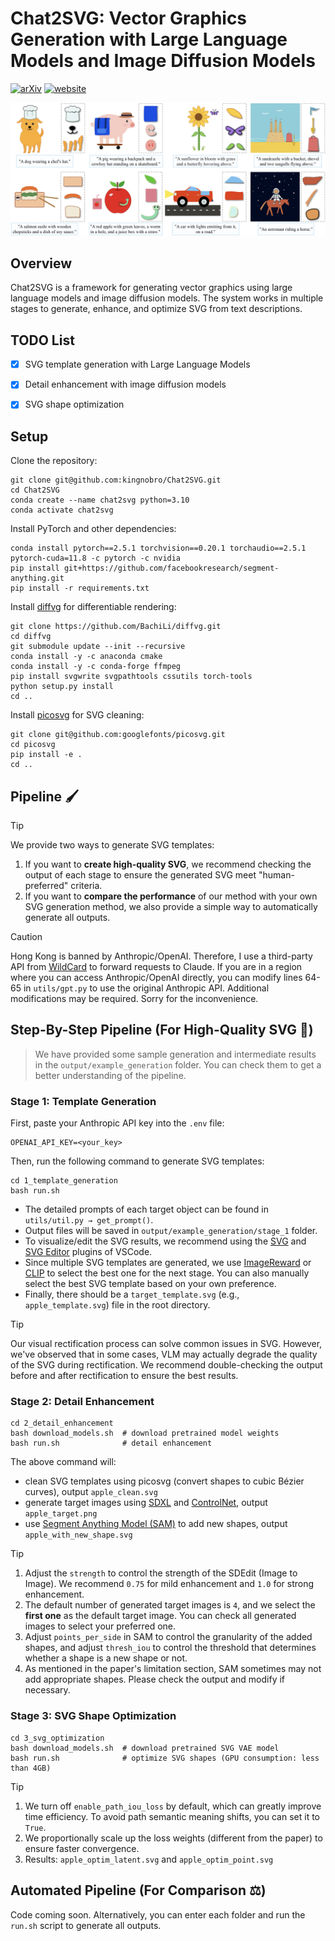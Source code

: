 # Chat2SVG: Vector Graphics Generation with Large Language Models and Image Diffusion Models

[![arXiv](https://img.shields.io/badge/arXiv-2312.16476-b31b1b.svg)](https://arxiv.org/abs/2411.16602)
[![website](https://img.shields.io/badge/Website-Gitpage-4CCD99)](https://chat2svg.github.io/)

![title](./assets/teaser.png)

## Overview

Chat2SVG is a framework for generating vector graphics using large language models and image diffusion models. The system works in multiple stages to generate, enhance, and optimize SVG from text descriptions.


## TODO List
- [x] SVG template generation with Large Language Models
- [x] Detail enhancement with image diffusion models
- [x] SVG shape optimization


## Setup
Clone the repository:
```shell
git clone git@github.com:kingnobro/Chat2SVG.git
cd Chat2SVG
conda create --name chat2svg python=3.10
conda activate chat2svg
```

Install PyTorch and other dependencies:
```shell
conda install pytorch==2.5.1 torchvision==0.20.1 torchaudio==2.5.1  pytorch-cuda=11.8 -c pytorch -c nvidia
pip install git+https://github.com/facebookresearch/segment-anything.git
pip install -r requirements.txt
```

Install [diffvg](https://github.com/BachiLi/diffvg) for differentiable rendering:
```shell
git clone https://github.com/BachiLi/diffvg.git
cd diffvg
git submodule update --init --recursive
conda install -y -c anaconda cmake
conda install -y -c conda-forge ffmpeg
pip install svgwrite svgpathtools cssutils torch-tools
python setup.py install
cd ..
```

Install [picosvg](https://github.com/googlefonts/picosvg) for SVG cleaning:
```shell
git clone git@github.com:googlefonts/picosvg.git
cd picosvg
pip install -e .
cd ..
```

## Pipeline 🖌

> [!TIP]
> We provide two ways to generate SVG templates:
> 1. If you want to **create high-quality SVG**, we recommend checking the output of each stage to ensure the generated SVG meet "human-preferred" criteria.
> 2. If you want to **compare the performance** of our method with your own SVG generation method, we also provide a simple way to automatically generate all outputs.

> [!CAUTION]
> Hong Kong is banned by Anthropic/OpenAI. Therefore, I use a third-party API from [WildCard](https://bewildcard.com/) to forward requests to Claude. If you are in a region where you can access Anthropic/OpenAI directly, you can modify lines 64-65 in `utils/gpt.py` to use the original Anthropic API. Additional modifications may be required. Sorry for the inconvenience.

## Step-By-Step Pipeline (For High-Quality SVG 🎨)

> We have provided some sample generation and intermediate results in the `output/example_generation` folder. You can check them to get a better understanding of the pipeline.

### Stage 1: Template Generation

First, paste your Anthropic API key into the `.env` file:
```shell
OPENAI_API_KEY=<your_key>
```

Then, run the following command to generate SVG templates:
```shell
cd 1_template_generation
bash run.sh
```
- The detailed prompts of each target object can be found in `utils/util.py → get_prompt()`.
- Output files will be saved in `output/example_generation/stage_1` folder.
- To visualize/edit the SVG results, we recommend using the [SVG](https://marketplace.visualstudio.com/items?itemName=jock.svg) and [SVG Editor](https://marketplace.visualstudio.com/items?itemName=henoc.svgeditor) plugins of VSCode.
- Since multiple SVG templates are generated, we use [ImageReward](https://github.com/THUDM/ImageReward) or [CLIP](https://github.com/openai/CLIP) to select the best one for the next stage. You can also manually select the best SVG template based on your own preference.
- Finally, there should be a `target_template.svg` (e.g., `apple_template.svg`) file in the root directory.

> [!TIP]
> Our visual rectification process can solve common issues in SVG. However, we've observed that in some cases, VLM may actually degrade the quality of the SVG during rectification. We recommend double-checking the output before and after rectification to ensure the best results.

### Stage 2: Detail Enhancement

```shell
cd 2_detail_enhancement
bash download_models.sh  # download pretrained model weights
bash run.sh              # detail enhancement
```

The above command will:
- clean SVG templates using picosvg (convert shapes to cubic Bézier curves), output `apple_clean.svg`
- generate target images using [SDXL](https://civitai.com/models/269232/aam-xl-anime-mix) and [ControlNet](https://huggingface.co/xinsir/controlnet-tile-sdxl-1.0), output `apple_target.png`
- use [Segment Anything Model (SAM)](https://github.com/facebookresearch/segment-anything) to add new shapes, output `apple_with_new_shape.svg`

> [!TIP]
> 1. Adjust the `strength` to control the strength of the SDEdit (Image to Image). We recommend `0.75` for mild enhancement and `1.0` for strong enhancement.
> 2. The default number of generated target images is `4`, and we select the **first one** as the default target image. You can check all generated images to select your preferred one.
> 3. Adjust `points_per_side` in SAM to control the granularity of the added shapes, and adjust `thresh_iou` to control the threshold that determines whether a shape is a new shape or not.
> 4. As mentioned in the paper's limitation section, SAM sometimes may not add appropriate shapes. Please check the output and modify if necessary.


### Stage 3: SVG Shape Optimization
```shell
cd 3_svg_optimization
bash download_models.sh  # download pretrained SVG VAE model
bash run.sh              # optimize SVG shapes (GPU consumption: less than 4GB)
```

> [!TIP]
> 1. We turn off `enable_path_iou_loss` by default, which can greatly improve time efficiency. To avoid path semantic meaning shifts, you can set it to `True`.
> 2. We proportionally scale up the loss weights (different from the paper) to ensure faster convergence.
> 3. Results: `apple_optim_latent.svg` and `apple_optim_point.svg`

## Automated Pipeline (For Comparison ⚖️)
Code coming soon. Alternatively, you can enter each folder and run the `run.sh` script to generate all outputs.